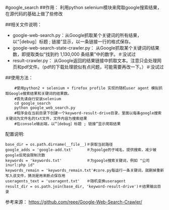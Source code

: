 #google_search
##作用：
	利用python selenium模块来爬取google搜索结果，在源代码的基础上做了些修改

##相关文件说明：
	
 - google-web-search.py：从Google抓取某个关键词的所有结果，以“［debug］标题 ; 链接”显示，以一条链接一行的格式保存。
 - google-web-search-state-crawler.py： 从Google抓取某个关键词的结果数，即提取类似“找到约 1,130,000 条结果”中的数字。＃没试过
 - result-crawler.py： 	从Google返回的结果链接中抓取文本。注意只会处理网页和pdf文件。（pdf的下载处理貌似有点问题，可能需要再改一下。）＃没试过

##使用方法：
```
	#使用python2 + selenium + firefox profile 实现的随机user agent 模拟抓取Google搜索结果和关键词的结果数。
	#首先请自行安装selenium
	cd google_search
	python google_web_search.py
	#程序会在当前目录下创建一个keyword-result-drive目录，里面以每条google搜索关键词为文件名的txt文件，文件内容为搜索结果
	#在console输出端，以“［debug］标题 ; 链接”显示爬取结果
```
配置说明:
```
base_dir = os.path.dirname(__file__)＃获取当前路径
google_adds = 'google-add.txt'		＃为goolge的子域名，提供搜索，减少被google反爬虫限制次数
keywords = 'keywords.txt'			＃为google搜索关键词，例如 "公司inurl:php id"
keywords_remain = 'keywords_remain.txt'#core.py每运行一条关键词，就删掉重新写入该文件，猜测是用来断点保存用
useragents_text = 'useragent.txt'	＃随机变换useragent
result_dir = os.path.join(base_dir, 'keyword-result-drive')＃结果输出目录
```

参考来源：
	https://github.com/reee/Google-Web-Search-Crawler/

